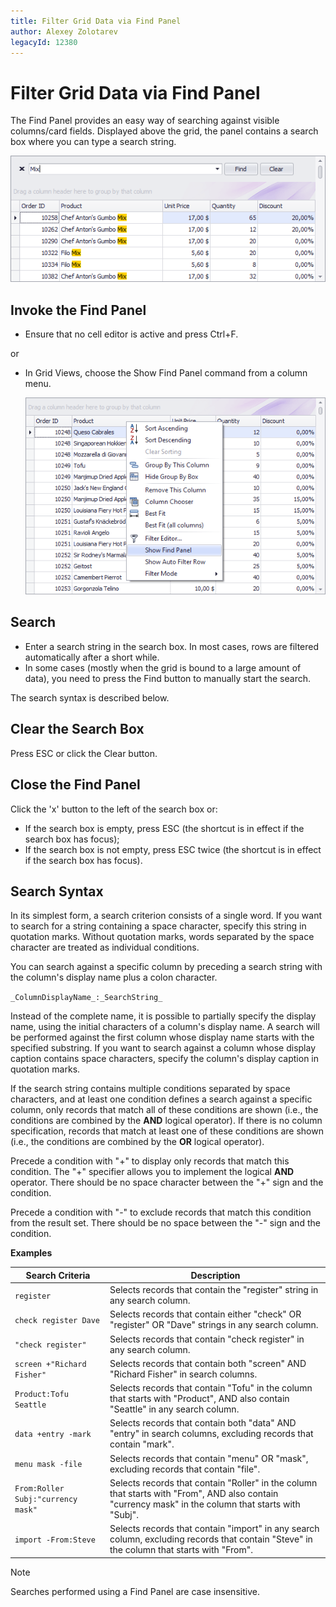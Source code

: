 ```yaml
---
title: Filter Grid Data via Find Panel
author: Alexey Zolotarev
legacyId: 12380
---
```

# Filter Grid Data via Find Panel
The Find Panel provides an easy way of searching against visible columns/card fields. Displayed above the grid, the panel contains a search box where you can type a search string.

![FindPanel](../../../images/img18038.png)

## Invoke the Find Panel
* Ensure that no cell editor is active and press Ctrl+F.

or
* In Grid Views, choose the Show Find Panel command from a column menu.
	
	![invokeFindPanel](../../../images/img18039.png)

## Search
* Enter a search string in the search box. In most cases, rows are filtered automatically after a short while.
* In some cases (mostly when the grid is bound to a large amount of data), you need to press the Find button to manually start the search.

The search syntax is described below.

## Clear the Search Box
Press ESC or click the Clear button.

## Close the Find Panel
Click the 'x' button to the left of the search box or:
* If the search box is empty, press ESC (the shortcut is in effect if the search box has focus);
* If the search box is not empty, press ESC twice (the shortcut is in effect if the search box has focus).

## Search Syntax
In its simplest form, a search criterion consists of a single word. If you want to search for a string containing a space character, specify this string in quotation marks. Without quotation marks, words separated by the space character are treated as individual conditions.

You can search against a specific column by preceding a search string with the column's display name plus a colon character.

``_ColumnDisplayName_:_SearchString_``

Instead of the complete name, it is possible to partially specify the display name, using the initial characters of a column's display name. A search will be performed against the first column whose display name starts with the specified substring.
If you want to search against a column whose display caption contains space characters, specify the column's display caption in quotation marks.

If the search string contains multiple conditions separated by space characters, and at least one condition defines a search against a specific column, only records that match all of these conditions are shown (i.e., the conditions are combined by the **AND** logical operator). 
If there is no column specification, records that match at least one of these conditions are shown (i.e., the conditions are combined by the **OR** logical operator).

Precede a condition with "+" to display only records that match this condition. The "+" specifier allows you to implement the logical **AND** operator. There should be no space character between the "+" sign and the condition.

Precede a condition with "-" to exclude records that match this condition from the result set. There should be no space between the "-" sign and the condition.

**Examples**

| Search Criteria | Description |
|---|---|
| ``register`` | Selects records that contain the "register" string in any search column. |
| ``check register Dave`` | Selects records that contain either "check" OR "register" OR "Dave" strings in any search column. |
| ``"check register"`` | Selects records that contain "check register" in any search column. |
| ``screen +"Richard Fisher"`` | Selects records that contain both "screen" AND "Richard Fisher" in search columns. |
| ``Product:Tofu Seattle`` | Selects records that contain "Tofu" in the column that starts with "Product", AND also contain "Seattle" in any search column. |
| ``data +entry -mark`` | Selects records that contain both "data" AND "entry" in search columns, excluding records that contain "mark". |
| ``menu mask -file`` | Selects records that contain "menu" OR "mask", excluding records that contain "file". |
| ``From:Roller Subj:"currency mask"`` | Selects records that contain "Roller" in the column that starts with "From", AND also contain "currency mask" in the column that starts with "Subj". |
| ``import -From:Steve`` | Selects records that contain "import" in any search column, excluding records that contain "Steve" in the column that starts with "From". |

> [!NOTE]
> Searches performed using a Find Panel are case insensitive.
